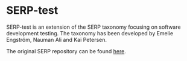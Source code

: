 # SERP-test

SERP-test is an extension of the SERP taxonomy focusing on software development testing. The taxonomy has been developed by Emelie Engström, Nauman Ali and Kai Petersen.

The original SERP repository can be found [here](https://github.com/serpconnect/website).
